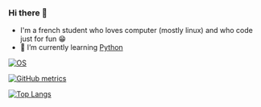 ### Hi there 👋
- I'm a french student who loves computer (mostly linux) and who code just for fun :grin:
- 🌱 I’m currently learning [Python](https://www.python.org)

[![OS](https://img.shields.io/badge/OS-Linux-informational?style=flat-square&logo=linux&logoColor=white)](https://en.wikipedia.org/wiki/Arch_Linux)  


[![GitHub metrics](https://metrics.lecoq.io/DarkOnion0)](https://metrics.lecoq.io/)
<!--
[![Anurag's github stats](https://github-readme-stats.vercel.app/api?username=DarkOnion0&count_private=true&show_icons=true)](https://github.com/anuraghazra/github-readme-stats)
-->  
[![Top Langs](https://github-readme-stats.vercel.app/api/top-langs/?username=DarkOnion0)](https://github.com/anuraghazra/github-readme-stats)

<!--
**DarkOnion0/DarkOnion0** is a ✨ _special_ ✨ repository because its `README.md` (this file) appears on your GitHub profile.

Here are some ideas to get you started:

- 🔭 I’m currently working on ...
- 🌱 I’m currently learning ...
- 👯 I’m looking to collaborate on ...
- 🤔 I’m looking for help with ...
- 💬 Ask me about ...
- 📫 How to reach me: ...
- 😄 Pronouns: ...
- ⚡ Fun fact: ...
-->
